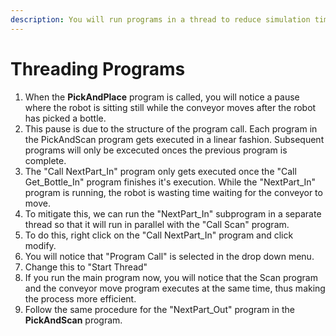 ```yaml
---
description: You will run programs in a thread to reduce simulation time.
---
```


# Threading Programs

1. When the **PickAndPlace** program is called, you will notice a pause where the robot is sitting still while the conveyor moves after the robot has picked a bottle.&#x20;
2. This pause is due to the structure of the program call. Each program in the PickAndScan program gets executed in a linear fashion. Subsequent programs will only be excecuted onces the previous program is complete.
3. The "Call NextPart\_In" program only gets executed once the "Call Get\_Bottle\_In" program finishes it's execution. While the "NextPart\_In" program is running, the robot is wasting time waiting for the conveyor to move.
4. To mitigate this, we can run the "NextPart\_In" subprogram in a separate thread so that it will run in parallel with the "Call Scan" program.
5. To do this, right click on the "Call NextPart\_In" program and click modify.
6. You will notice that "Program Call" is selected in the drop down menu.
7. Change this to "Start Thread"
8. If you run the main program now, you will notice that the Scan program and the conveyor move program executes at the same time, thus making the process more efficient.
9. Follow the same procedure for the "NextPart\_Out" program in the **PickAndScan** program.
